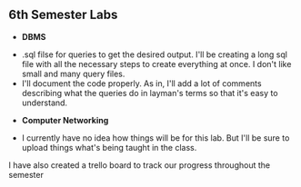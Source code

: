 ## 6th Semester Labs

- **DBMS** 
* .sql filse for queries to get the desired output. I'll be creating a long sql file with all the necessary steps to create everything at once. I don't like small and many query files.
* I'll document the code properly. As in, I'll add a lot of comments describing what the queries do in layman's terms so that it's easy to understand.

- **Computer Networking**
* I currently have no idea how things will be for this lab. But I'll be sure to upload things what's being taught in the class.

I have also created a trello board to track our progress throughout the semester